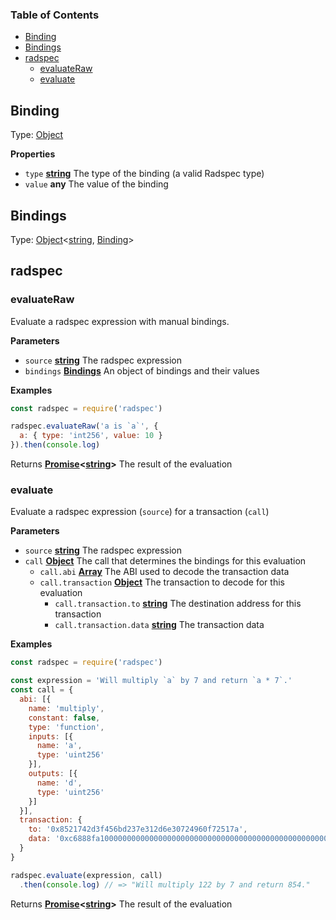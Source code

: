 <!-- Generated by documentation.js. Update this documentation by updating the source code. -->

### Table of Contents

-   [Binding](#binding)
-   [Bindings](#bindings)
-   [radspec](#radspec)
    -   [evaluateRaw](#evaluateraw)
    -   [evaluate](#evaluate)

## Binding

Type: [Object](https://developer.mozilla.org/docs/Web/JavaScript/Reference/Global_Objects/Object)

**Properties**

-   `type` **[string](https://developer.mozilla.org/docs/Web/JavaScript/Reference/Global_Objects/String)** The type of the binding (a valid Radspec type)
-   `value` **any** The value of the binding

## Bindings

Type: [Object](https://developer.mozilla.org/docs/Web/JavaScript/Reference/Global_Objects/Object)&lt;[string](https://developer.mozilla.org/docs/Web/JavaScript/Reference/Global_Objects/String), [Binding](#binding)>

## radspec

### evaluateRaw

Evaluate a radspec expression with manual bindings.

**Parameters**

-   `source` **[string](https://developer.mozilla.org/docs/Web/JavaScript/Reference/Global_Objects/String)** The radspec expression
-   `bindings` **[Bindings](#bindings)** An object of bindings and their values

**Examples**

```javascript
const radspec = require('radspec')

radspec.evaluateRaw('a is `a`', {
  a: { type: 'int256', value: 10 }
}).then(console.log)
```

Returns **[Promise](https://developer.mozilla.org/docs/Web/JavaScript/Reference/Global_Objects/Promise)&lt;[string](https://developer.mozilla.org/docs/Web/JavaScript/Reference/Global_Objects/String)>** The result of the evaluation

### evaluate

Evaluate a radspec expression (`source`) for a transaction (`call`)

**Parameters**

-   `source` **[string](https://developer.mozilla.org/docs/Web/JavaScript/Reference/Global_Objects/String)** The radspec expression
-   `call` **[Object](https://developer.mozilla.org/docs/Web/JavaScript/Reference/Global_Objects/Object)** The call that determines the bindings for this evaluation
    -   `call.abi` **[Array](https://developer.mozilla.org/docs/Web/JavaScript/Reference/Global_Objects/Array)** The ABI used to decode the transaction data
    -   `call.transaction` **[Object](https://developer.mozilla.org/docs/Web/JavaScript/Reference/Global_Objects/Object)** The transaction to decode for this evaluation
        -   `call.transaction.to` **[string](https://developer.mozilla.org/docs/Web/JavaScript/Reference/Global_Objects/String)** The destination address for this transaction
        -   `call.transaction.data` **[string](https://developer.mozilla.org/docs/Web/JavaScript/Reference/Global_Objects/String)** The transaction data

**Examples**

```javascript
const radspec = require('radspec')

const expression = 'Will multiply `a` by 7 and return `a * 7`.'
const call = {
  abi: [{
    name: 'multiply',
    constant: false,
    type: 'function',
    inputs: [{
      name: 'a',
      type: 'uint256'
    }],
    outputs: [{
      name: 'd',
      type: 'uint256'
    }]
  }],
  transaction: {
    to: '0x8521742d3f456bd237e312d6e30724960f72517a',
    data: '0xc6888fa1000000000000000000000000000000000000000000000000000000000000007a'
  }
}

radspec.evaluate(expression, call)
  .then(console.log) // => "Will multiply 122 by 7 and return 854."
```

Returns **[Promise](https://developer.mozilla.org/docs/Web/JavaScript/Reference/Global_Objects/Promise)&lt;[string](https://developer.mozilla.org/docs/Web/JavaScript/Reference/Global_Objects/String)>** The result of the evaluation
